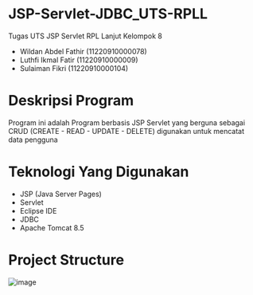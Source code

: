 # JSP-Servlet-JDBC_UTS-RPLL
 Tugas UTS JSP Servlet RPL Lanjut Kelompok 8
 - Wildan Abdel Fathir 	(11220910000078)
 - Luthfi Ikmal Fatir	  (11220910000009)
 - Sulaiman Fikri	     	(11220910000104)
# Deskripsi Program
Program ini adalah Program berbasis JSP Servlet yang berguna sebagai CRUD (CREATE - READ - UPDATE - DELETE) digunakan untuk mencatat data pengguna
# Teknologi Yang Digunakan
  - JSP (Java Server Pages)
  - Servlet
  - Eclipse IDE
  - JDBC
  - Apache Tomcat 8.5
# Project Structure
![image](https://github.com/user-attachments/assets/adfae40a-0a12-4c7a-8b6c-d7ffdcf18044)
